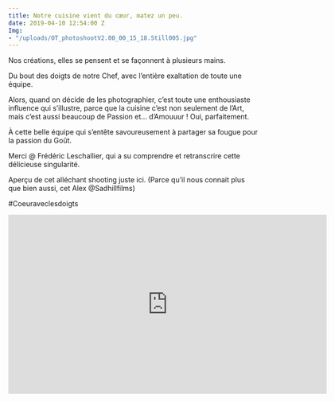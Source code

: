 ```yaml
---
title: Notre cuisine vient du cœur, matez un peu.
date: 2019-04-10 12:54:00 Z
Img:
- "/uploads/OT_photoshootV2.00_00_15_18.Still005.jpg"
---
```


Nos créations, elles se pensent et se façonnent à plusieurs mains.

Du bout des doigts de notre Chef, avec l’entière exaltation de toute une équipe.

Alors, quand on décide de les photographier, c’est toute une enthousiaste influence qui s’illustre, parce que la cuisine c’est non seulement de l’Art, mais c’est aussi beaucoup de Passion et… d’Amouuur ! Oui, parfaitement.

À cette belle équipe qui s’entête savoureusement à partager sa fougue pour la passion du Goût.

Merci @ Frédéric Leschallier, qui a su comprendre et retranscrire cette délicieuse singularité.

Aperçu de cet alléchant shooting juste ici. (Parce qu’il nous connait plus que bien aussi, cet Alex @Sadhillfilms)

\#Coeuraveclesdoigts

<iframe src="https://player.vimeo.com/322479038" width="640" height="360" frameborder="0" webkitallowfullscreen mozallowfullscreen allowfullscreen></iframe>